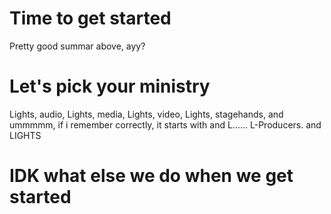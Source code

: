 <!-- TITLE: Get Started -->
<!-- SUBTITLE: Summary of Get Started -->

# Time to get started
Pretty good summar above, ayy?

# Let's pick your ministry
Lights, audio, Lights, media, Lights, video, Lights, stagehands, and ummmmm, if i remember correctly, it starts with and L...... L-Producers. and LIGHTS
# IDK what else we do when we get started